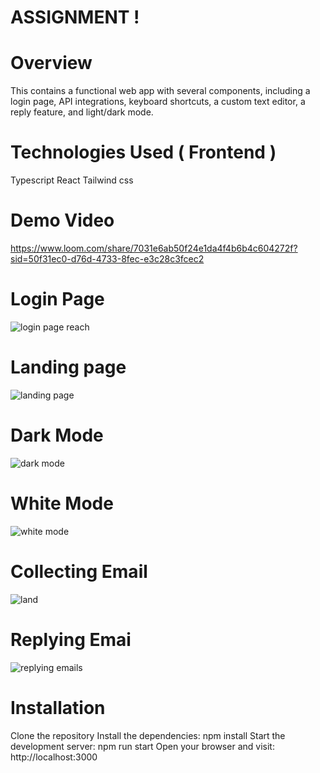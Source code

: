 # ASSIGNMENT !

# Overview
This contains a functional web app with several components, including a login page, API integrations, keyboard shortcuts, a custom text editor, a reply feature, and light/dark mode.

# Technologies Used ( Frontend )
 Typescript
 React
 Tailwind css

 # Demo Video
https://www.loom.com/share/7031e6ab50f24e1da4f4b6b4c604272f?sid=50f31ec0-d76d-4733-8fec-e3c28c3fcec2

 # Login Page
 ![login page reach](https://github.com/user-attachments/assets/e83386e0-8524-4677-9fa6-41769f622f54)

# Landing page
![landing page](https://github.com/user-attachments/assets/b6dd0626-dab6-4eba-9664-e3d30910a99b)

# Dark Mode
![dark mode](https://github.com/user-attachments/assets/3164ccf2-f0b1-4ae2-b62a-320285b91004)

# White Mode
![white mode](https://github.com/user-attachments/assets/d2b95e26-1b02-41ef-af60-59a6fd948314)

# Collecting Email
![land](https://github.com/user-attachments/assets/240bf3f6-5a2e-4bc0-9488-ec4ba11566fb)

# Replying Emai
![replying emails](https://github.com/user-attachments/assets/60b2b2e8-bcc6-4dbb-869d-8caa8c7a7f52)

# Installation
Clone the repository
Install the dependencies: npm install
Start the development server: npm run start
Open your browser and visit: http://localhost:3000
